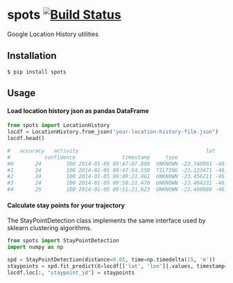 # spots [![Build Status](https://travis-ci.org/lecardozo/spots.svg?branch=master)](https://travis-ci.org/lecardozo/spots)

Google Location History utilities

## Installation
```
$ pip install spots
```

## Usage
#### Load location history json as pandas DataFrame
```python
from spots import LocationHistory
locdf = LocationHistory.from_json("your-location-history-file.json")
locdf.head()

#   accuracy   activity                                         lat        lon               timestamp
#           confidence               timestamp     type                                              
#0       24        100 2014-01-05 09:47:07.808  UNKNOWN -23.340981 -46.579202 2014-01-05 09:47:07.808
#1       24        100 2014-01-05 09:47:54.558  TILTING -23.123471 -46.631244 2014-01-05 09:48:21.891
#2       24        100 2014-01-05 09:49:21.461  UNKNOWN -23.456211 -46.640234 2014-01-05 09:49:21.461
#3       24        100 2014-01-05 09:50:21.470  UNKNOWN -23.464231 -46.604355 2014-01-05 09:50:21.470
#4       25        100 2014-01-05 09:51:21.623  UNKNOWN -23.490080 -46.709021 2014-01-05 09:51:21.623

```

#### Calculate stay points for your trajectory
The StayPointDetection class implements the same interface used by sklearn clustering
algorithms.

```python
from spots import StayPointDetection
import numpy as np

spd = StayPointDetection(distance=0.05, time=np.timedelta(15, 'm'))
staypoints = spd.fit_predict(X=locdf[['lat', 'lon']].values, timestamp=locdf.timestamp)
locdf.loc[:, "staypoint_id"] = staypoints
```

